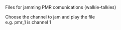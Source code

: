 Files for jamming PMR comunications (walkie-talkies)

Choose the channel to jam and play the file 
<br>
e.g. pmr_1 is channel 1
